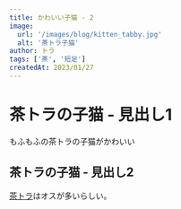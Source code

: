 ```yaml
---
title: かわいい子猫 - 2
image:
  url: '/images/blog/kitten_tabby.jpg'
  alt: '茶トラ子猫'
author: トラ
tags: ['茶', '短足']
createdAt: 2023/01/27
---
```


# 茶トラの子猫 - 見出し1

もふもふの茶トラの子猫がかわいい

## 茶トラの子猫 - 見出し2

[茶トラ](https://cat.benesse.ne.jp/catlist/tabby/content/?id=41373)はオスが多いらしい。

